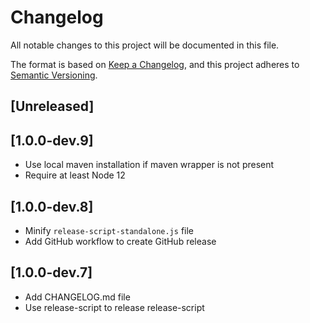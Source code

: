 # Changelog
All notable changes to this project will be documented in this file.

The format is based on [Keep a Changelog](https://keepachangelog.com/en/1.0.0/),
and this project adheres to [Semantic Versioning](https://semver.org/spec/v2.0.0.html).

## [Unreleased]

## [1.0.0-dev.9]
- Use local maven installation if maven wrapper is not present
- Require at least Node 12

## [1.0.0-dev.8]
- Minify `release-script-standalone.js` file
- Add GitHub workflow to create GitHub release

## [1.0.0-dev.7]
- Add CHANGELOG.md file
- Use release-script to release release-script

